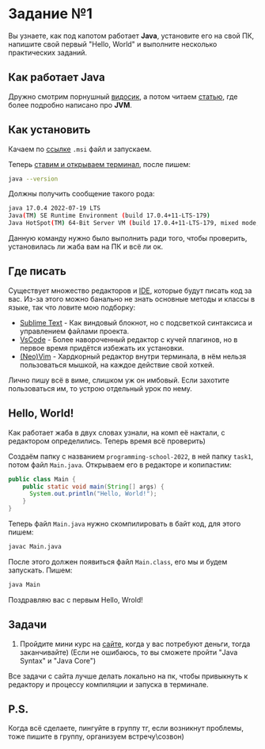 # Задание №1
Вы узнаете, как под капотом работает **Java**, установите его на свой ПК, напишите свой первый "Hello, World" и выполните несколько практических заданий.

## Как работает **Java**
Дружно смотрим порнушный [видосик](https://www.youtube.com/watch?v=AnRKrnbiVzU), а потом читаем [статью](https://www.javatpoint.com/difference-between-jdk-jre-and-jvm),
где более подробно написано про **JVM**.

## Как установить
Качаем по [ссылке](https://download.oracle.com/java/17/latest/jdk-17_windows-x64_bin.msi) `.msi` файл и запускаем.

Теперь [ставим и открываем терминал](https://apps.microsoft.com/store/detail/windows-terminal/9N0DX20HK701?hl=de-de&gl=DE), после пишем:
```bash
java --version
```
Должны получить сообщение такого рода:
```bash
java 17.0.4 2022-07-19 LTS
Java(TM) SE Runtime Environment (build 17.0.4+11-LTS-179)
Java HotSpot(TM) 64-Bit Server VM (build 17.0.4+11-LTS-179, mixed mode, sharing)
```
Данную команду нужно было выполнить ради того, чтобы проверить, установилась ли жаба вам на ПК и всё ли ок.

## Где писать
Существует множество редакторов и [IDE](https://en.wikipedia.org/wiki/Integrated_development_environment), которые будут писать код за вас. Из-за этого можно банально
не знать основные методы и классы в языке, так что ловите мою подборку:
* [Sublime Text](https://www.sublimetext.com/) - Как виндовый блокнот, но с подсветкой синтаксиса и управлением файлами проекта. 
* [VsCode](https://code.visualstudio.com/) - Более навороченный редактор с кучей плагинов, но в первое время придётся избежать их установки.
* [(Neo)Vim](http://neovim.io/) - Хардкорный редактор внутри терминала, в нём нельзя пользоваться мышкой, на каждое действие свой хоткей.

Лично пишу всё в виме, слишком уж он имбовый. Если захотите пользоваться им, то устрою отдельный урок по нему.

## Hello, World!
Как работает жаба в двух словах узнали, на комп её нактали, с редактором определились. Теперь время всё проверить)

Создаём папку с названием `programming-school-2022`, в ней папку `task1`, потом файл `Main.java`.
Открываем его в редакторе и копипастим:
```java
public class Main {
    public static void main(String[] args) {
      System.out.println("Hello, World!");
    }
}
```

Теперь файл `Main.java` нужно скомпилировать в байт код, для этого пишем:
```bash
javac Main.java
```

После этого должен появиться файл `Main.class`, его мы и будем запускать. Пишем:
```bash
java Main
```

Поздравляю вас с первым Hello, Wrold!

## Задачи
1. Пройдите мини курс на [сайте](https://javarush.ru/), когда у вас потребуют деньги, тогда заканчивайте)
(Если не ошибаюсь, то вы сможете пройти "Java Syntax" и "Java Core")

Все задачи с сайта лучше делать локально на пк, чтобы привыкнуть к редактору и процессу компиляции и запуска в терминале.

## P.S.
Когда всё сделаете, пингуйте в группу тг, если возникнут проблемы, тоже пишите в группу, организуем встречу\созвон)
